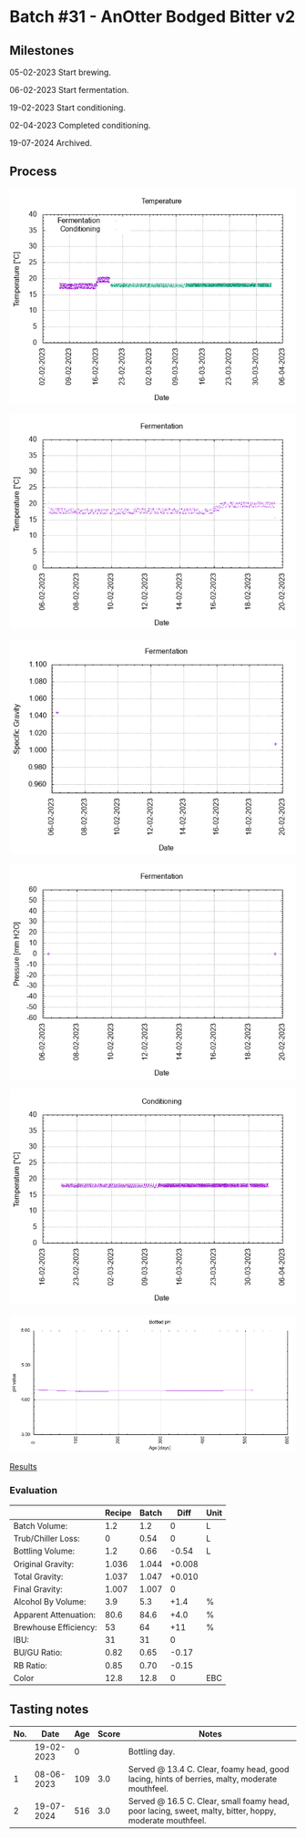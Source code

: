 # Batch #31 - AnOtter Bodged Bitter v2

## Milestones

05-02-2023 Start brewing.

06-02-2023 Start fermentation.

19-02-2023 Start conditioning.

02-04-2023 Completed conditioning.

19-07-2024 Archived.

## Process

![temperature](temperature.png)

![fermentation](fermentation.png)

![specific gravity](gravity.png)

![pressure](pressure.png)

![conditioning](conditioning.png)

![bottled pH](bottled_ph.png)

[Results](./Batch_31_AnOtter_Bodged_Bitter_v2_results.pdf)

### Evaluation

|                         | Recipe | Batch | Diff   | Unit |
|-------------------------|--------|-------|--------|------|
| Batch Volume:           | 1.2    | 1.2   | 0      | L    |
| Trub/Chiller Loss:      | 0      | 0.54  | 0      | L    |
| Bottling Volume:        | 1.2    | 0.66  | -0.54  | L    |
| Original Gravity:       | 1.036  | 1.044 | +0.008 |      |
| Total Gravity:          | 1.037  | 1.047 | +0.010 |      |
| Final Gravity:          | 1.007  | 1.007 | 0      |      |
| Alcohol By Volume:      | 3.9    | 5.3   | +1.4   | %    |
| Apparent Attenuation:   | 80.6   | 84.6  | +4.0   | %    |
| Brewhouse Efficiency:   | 53     | 64    | +11    | %    |
| IBU:                    | 31     | 31    | 0      |      |
| BU/GU Ratio:            | 0.82   | 0.65  | -0.17  |      |
| RB Ratio:               | 0.85   | 0.70  | -0.15  |      |
| Color                   | 12.8   | 12.8  | 0      | EBC  |

## Tasting notes

| No. | Date       | Age | Score | Notes |
|-----|------------|-----|-------|-------|
|     | 19-02-2023 |   0 |       | Bottling day. |
|   1 | 08-06-2023 | 109 | 3.0   | Served @ 13.4 C. Clear, foamy head, good lacing, hints of berries, malty, moderate mouthfeel. |
|   2 | 19-07-2024 | 516 | 3.0   | Served @ 16.5 C. Clear, small foamy head, poor lacing, sweet, malty, bitter, hoppy, moderate mouthfeel. |
